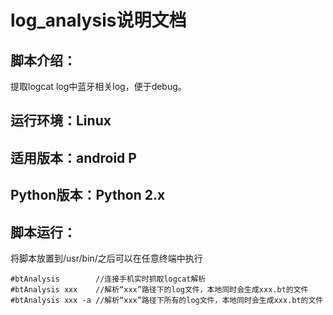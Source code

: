 # log_analysis说明文档
## 脚本介绍：
提取logcat log中蓝牙相关log，便于debug。

## 运行环境：Linux
## 适用版本：android P
## Python版本：Python 2.x

## 脚本运行： 
将脚本放置到/usr/bin/之后可以在任意终端中执行
```
#btAnalysis        //连接手机实时抓取logcat解析
#btAnalysis xxx    //解析“xxx”路径下的log文件，本地同时会生成xxx.bt的文件
#btAnalysis xxx -a //解析“xxx”路径下所有的log文件，本地同时会生成xxx.bt的文件
```
